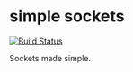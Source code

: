 # simple sockets

[![Build Status](https://travis-ci.org/jonathandsouza/simple-sockets.svg?branch=master)](https://travis-ci.org/jonathandsouza/simple-sockets)

Sockets made simple. 

